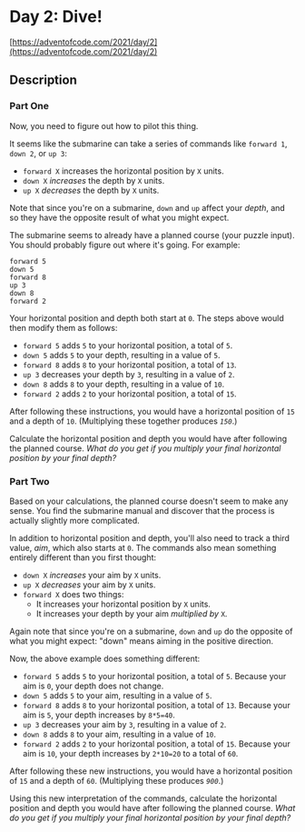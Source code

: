 # Day 2: Dive!

[https://adventofcode.com/2021/day/2](https://adventofcode.com/2021/day/2)

## Description

### Part One

Now, you need to figure out how to <span title="Tank, I need a pilot program for a B212 helicopter.">pilot this thing</span>.

It seems like the submarine can take a series of commands like `forward 1`, `down 2`, or `up 3`:

*   `forward X` increases the horizontal position by `X` units.
*   `down X` _increases_ the depth by `X` units.
*   `up X` _decreases_ the depth by `X` units.

Note that since you're on a submarine, `down` and `up` affect your _depth_, and so they have the opposite result of what you might expect.

The submarine seems to already have a planned course (your puzzle input). You should probably figure out where it's going. For example:

    forward 5
    down 5
    forward 8
    up 3
    down 8
    forward 2


Your horizontal position and depth both start at `0`. The steps above would then modify them as follows:

*   `forward 5` adds `5` to your horizontal position, a total of `5`.
*   `down 5` adds `5` to your depth, resulting in a value of `5`.
*   `forward 8` adds `8` to your horizontal position, a total of `13`.
*   `up 3` decreases your depth by `3`, resulting in a value of `2`.
*   `down 8` adds `8` to your depth, resulting in a value of `10`.
*   `forward 2` adds `2` to your horizontal position, a total of `15`.

After following these instructions, you would have a horizontal position of `15` and a depth of `10`. (Multiplying these together produces _`150`_.)

Calculate the horizontal position and depth you would have after following the planned course. _What do you get if you multiply your final horizontal position by your final depth?_

### Part Two

Based on your calculations, the planned course doesn't seem to make any sense. You find the submarine manual and discover that the process is actually slightly more complicated.

In addition to horizontal position and depth, you'll also need to track a third value, _aim_, which also starts at `0`. The commands also mean something entirely different than you first thought:

*   `down X` _increases_ your aim by `X` units.
*   `up X` _decreases_ your aim by `X` units.
*   `forward X` does two things:
    *   It increases your horizontal position by `X` units.
    *   It increases your depth by your aim _multiplied by_ `X`.

Again note that since you're on a submarine, `down` and `up` do the opposite of what you might expect: "down" means aiming in the positive direction.

Now, the above example does something different:

*   `forward 5` adds `5` to your horizontal position, a total of `5`. Because your aim is `0`, your depth does not change.
*   `down 5` adds `5` to your aim, resulting in a value of `5`.
*   `forward 8` adds `8` to your horizontal position, a total of `13`. Because your aim is `5`, your depth increases by `8*5=40`.
*   `up 3` decreases your aim by `3`, resulting in a value of `2`.
*   `down 8` adds `8` to your aim, resulting in a value of `10`.
*   `forward 2` adds `2` to your horizontal position, a total of `15`. Because your aim is `10`, your depth increases by `2*10=20` to a total of `60`.

After following these new instructions, you would have a horizontal position of `15` and a depth of `60`. (Multiplying these produces _`900`_.)

Using this new interpretation of the commands, calculate the horizontal position and depth you would have after following the planned course. _What do you get if you multiply your final horizontal position by your final depth?_
